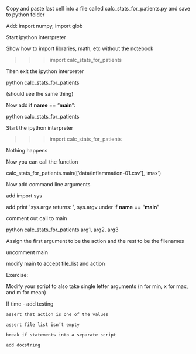 Copy and paste last cell into a file called calc_stats_for_patients.py and save to python folder

Add: import numpy, import glob


Start ipython interrpreter

Show how to import libraries, math, etc without the notebook


>>>import calc_stats_for_patients


Then exit the ipython interpreter


python calc_stats_for_patients


(should see the same thing)


Now add if __name__ == “__main__”:

python calc_stats_for_patients


Start the ipython interpreter

>>>import calc_stats_for_patients


Nothing happens


Now you can call the function

calc_stats_for_patients.main([‘data/inflammation-01.csv’], ‘max’)


Now add command line arguments


add import sys

add print 'sys.argv returns: ', sys.argv under if __name__ == “__main__”

comment out call to main

python calc_stats_for_patients arg1, arg2, arg3


Assign the first argument to be the action and the rest to be the filenames

uncomment main

modify main to accept file_list and action


Exercise:

Modify your script to also take single letter arguments (n for min, x for max, and m for mean)


If time - add testing

	assert that action is one of the values

	assert file list isn’t empty

	break if statements into a separate script

	add docstring



